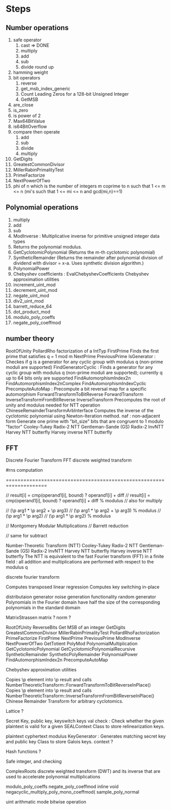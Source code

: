 # Steps

## Number operations
1. safe operator
    1. cast => DONE
    2. multiply
    3. add
    4. sub
    5. divide round up
2. hamming weight
3. bit operators
    1. reverse
    2. get_msb_index_generic
    3. Count Leading Zeros for a 128-bit Unsigned Integer
    4. GetMSB
4. are_close
5. is_zero
6. is power of 2
7. Max64BitValue
8. is64BitOverflow
9. compare then operate
    1. add
    1. sub
    1. divide
    1. multiply
10. GetDigits
11. GreatestCommonDivisor
12. MillerRabinPrimalityTest
13. PrimeFactorize
14. NextPowerOfTwo
15. phi of n which is the number of integers m coprime to n such that 1 <= m <= n (mi's such that 1 <= mi <= n and gcd(mi,n)==1)

## Polynomial operations
1. multiply
2. add
3. sub
4. ModInverse : Multiplicative inverse for primitive unsigned integer data types
5. Returns the polynomial modulus.
6. GetCyclotomicPolynomial (Returns the m-th cyclotomic polynomial)
7. SyntheticRemainder (Returns the remainder after polynomial division of dividend with divisor = x-a. Uses synthetic division algorithm.)
8. PolynomialPower
9. Chebyshev coefficients : EvalChebyshevCoefficients Chebyshev approximation utilities
10. increment_uint_mod
11. decrement_uint_mod
12. negate_uint_mod
13. div2_uint_mod
14. barrett_reduce_64
15. dot_product_mod
16. modulo_poly_coeffs
17. negate_poly_coeffmod

## number theory
RootOfUnity
PollardRho factorization of a IntTyp
FirstPrime Finds the first prime that satisfies q = 1 mod m
NextPrime
PreviousPrime
IsGenerator : Checkes if g is a generator for any cyclic group with modulus q (non-prime moduli are supported)
FindGeneratorCyclic : Finds a generator for any cyclic group with modulus q (non-prime moduli are supported); currently q up to 64 bits only are supported
FindAutomorphismIndex2n
FindAutomorphismIndex2nComplex
FindAutomorphismIndexCyclic
PrecomputeAutoMap : Precompute a bit reversal map for a specific automorphism
ForwardTransformToBitReverse
ForwardTransform
InverseTransformFromBitReverse
InverseTransform
Precomputes the root of unity and modulus needed for NTT operation
ChineseRemainderTransformArbInterface
Computes the inverse of the cyclotomic polynomial using Newton-Iteration method.
naf : non-adjacent form 
Generate one prime with "bit_size" bits that are congruent to 1 modulo "factor"
Cooley-Tukey Radix-2 NTT
Gentleman-Sande (GS) Radix-2 InvNTT
Harvey NTT butterfly
Harvey inverse NTT butterfly

## FFT
Discrete Fourier Transform FFT
discrete weighted transform

#rns computation

====================================================================

// result[i] = cmp(operand1[i], bound) ? operand1[i] + diff
// result[i] = cmp(operand1[i], bound) ? operand1[i] + diff % modulus
// also for multiply

// (\p arg1 * \p arg2 + \p arg3)
// (\p arg1 * \p arg2 + \p arg3) % modulus
// (\p arg1 * \p arg2)
// (\p arg1 * \p arg2) % modulus

//  Montgomery Modular Multiplications
// Barrett reduction

// same for subtract

 Number-Theoretic Transform (NTT)
    Cooley-Tukey Radix-2 NTT
    Gentleman-Sande (GS) Radix-2 InvNTT
    Harvey NTT butterfly
    Harvey inverse NTT butterfly
    The NTT is equivalent to the fast Fourier transform (FFT) in a finite field : all addition and multiplications are performed with respect to the modulus q

discrete fourier transform

Computes transposed linear regression
Computes key switching in-place

distributaion generator
noise generation functionality
random generator
Polynomials in the Fourier domain have half the size of the corresponding polynomials in the standard domain

MatrixStrassen
matrix ?
norm ?

RootOfUnity
ReverseBits
Get MSB of an integer
GetDigits
GreatestCommonDivisor
MillerRabinPrimalityTest
PollardRhoFactorization
PrimeFactorize
FirstPrime
NextPrime
PreviousPrime
ModInverse
NextPowerOfTwo
GetTotient
PolyMod
PolynomialMultiplication
GetCyclotomicPolynomial
GetCyclotomicPolynomialRecursive
SyntheticRemainder
SyntheticPolyRemainder
PolynomialPower
FindAutomorphismIndex2n
PrecomputeAutoMap

Chebyshev approximation utilities

Copies \p element into \p result and calls NumberTheoreticTransform::ForwardTransformToBitReverseInPlace()
Copies \p element into \p result and calls NumberTheoreticTransform::InverseTransformFromBitReverseInPlace()
Chinese Remainder Transform for arbitrary cyclotomics.


Lattice ?

Secret Key, public key, keyswitch keys
val check : Check whether the given plaintext is valid for a given SEALContext
Class to store relinearization keys.

plaintext
cyphertext
modulus
KeyGenerator : Generates matching secret key and public key
Class to store Galois keys.
context ?

Hash functions ?

Safe integer, and checking

ComplexRoots
discrete weighted transform (DWT) and its inverse that are used to accelerate polynomial multiplications

modulo_poly_coeffs
negate_poly_coeffmod
inline void negacyclic_multiply_poly_mono_coeffmod(
sample_poly_normal

uint arithmatic mode
bitwise operation
